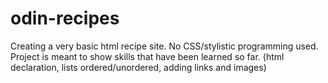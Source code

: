# odin-recipes

Creating a very basic html recipe site. No CSS/stylistic programming
used. Project is meant to show skills that have been learned so far.
(html declaration, lists ordered/unordered, adding links and images)